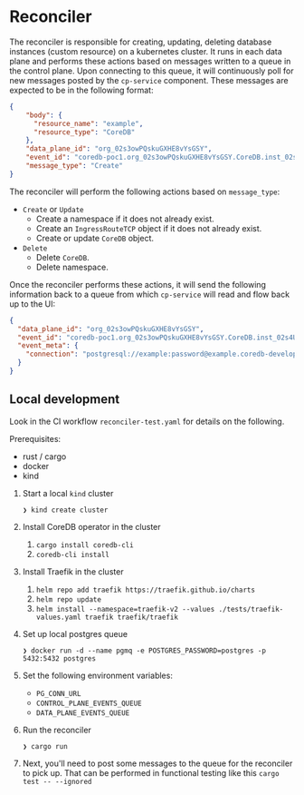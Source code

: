 # Reconciler

The reconciler is responsible for creating, updating, deleting database instances (custom resource) on a kubernetes cluster.
It runs in each data plane and performs these actions based on messages written to a queue in the control plane.
Upon connecting to this queue, it will continuously poll for new messages posted by the `cp-service` component.
These messages are expected to be in the following format:
```json
{
    "body": {
      "resource_name": "example",
      "resource_type": "CoreDB"
    },
    "data_plane_id": "org_02s3owPQskuGXHE8vYsGSY",
    "event_id": "coredb-poc1.org_02s3owPQskuGXHE8vYsGSY.CoreDB.inst_02s4UKVbRy34SAYVSwZq2H",
    "message_type": "Create"
}
```

The reconciler will perform the following actions based on `message_type`:
- `Create` or `Update`
  - Create a namespace if it does not already exist.
  - Create an `IngressRouteTCP` object if it does not already exist.
  - Create or update `CoreDB` object.
- `Delete`
  - Delete `CoreDB`.
  - Delete namespace.

Once the reconciler performs these actions, it will send the following information back to a queue from which
`cp-service` will read and flow back up to the UI:
```json
{
  "data_plane_id": "org_02s3owPQskuGXHE8vYsGSY",
  "event_id": "coredb-poc1.org_02s3owPQskuGXHE8vYsGSY.CoreDB.inst_02s4UKVbRy34SAYVSwZq2H",
  "event_meta": {
    "connection": "postgresql://example:password@example.coredb-development.com:5432"
  }
}
```

## Local development

Look in the CI workflow `reconciler-test.yaml` for details on the following.

Prerequisites:
- rust / cargo
- docker
- kind

1. Start a local `kind` cluster

   `❯ kind create cluster`

1. Install CoreDB operator in the cluster
   1. `cargo install coredb-cli`
   2. `coredb-cli install`

1. Install Traefik in the cluster
   1. `helm repo add traefik https://traefik.github.io/charts`
   2. `helm repo update`
   3. `helm install --namespace=traefik-v2 --values ./tests/traefik-values.yaml traefik traefik/traefik`

1. Set up local postgres queue

   `❯ docker run -d --name pgmq -e POSTGRES_PASSWORD=postgres -p 5432:5432 postgres`

1. Set the following environment variables:
   - `PG_CONN_URL`
   - `CONTROL_PLANE_EVENTS_QUEUE`
   - `DATA_PLANE_EVENTS_QUEUE`

1. Run the reconciler

   `❯ cargo run`

1. Next, you'll need to post some messages to the queue for the reconciler to pick up. That can be performed in functional testing like this `cargo test -- --ignored`
